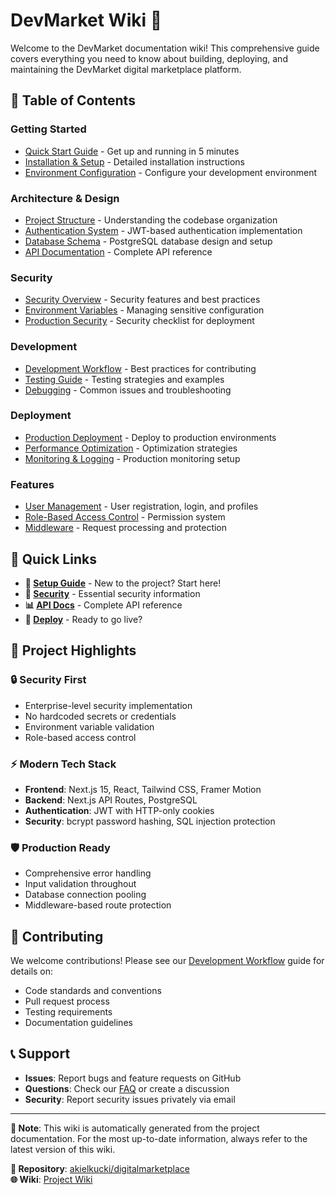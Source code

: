 # DevMarket Wiki 🚀

Welcome to the DevMarket documentation wiki! This comprehensive guide covers everything you need to know about building, deploying, and maintaining the DevMarket digital marketplace platform.

## 📖 Table of Contents

### Getting Started
- [Quick Start Guide](Quick-Start-Guide) - Get up and running in 5 minutes
- [Installation & Setup](Installation-&-Setup) - Detailed installation instructions
- [Environment Configuration](Environment-Configuration) - Configure your development environment

### Architecture & Design
- [Project Structure](Project-Structure) - Understanding the codebase organization
- [Authentication System](Authentication-System) - JWT-based authentication implementation
- [Database Schema](Database-Schema) - PostgreSQL database design and setup
- [API Documentation](API-Documentation) - Complete API reference

### Security
- [Security Overview](Security-Overview) - Security features and best practices
- [Environment Variables](Environment-Variables) - Managing sensitive configuration
- [Production Security](Production-Security) - Security checklist for deployment

### Development
- [Development Workflow](Development-Workflow) - Best practices for contributing
- [Testing Guide](Testing-Guide) - Testing strategies and examples
- [Debugging](Debugging) - Common issues and troubleshooting

### Deployment
- [Production Deployment](Production-Deployment) - Deploy to production environments
- [Performance Optimization](Performance-Optimization) - Optimization strategies
- [Monitoring & Logging](Monitoring-&-Logging) - Production monitoring setup

### Features
- [User Management](User-Management) - User registration, login, and profiles
- [Role-Based Access Control](Role-Based-Access-Control) - Permission system
- [Middleware](Middleware) - Request processing and protection

## 🎯 Quick Links

- **🔧 [Setup Guide](Quick-Start-Guide)** - New to the project? Start here!
- **🔐 [Security](Security-Overview)** - Essential security information
- **📊 [API Docs](API-Documentation)** - Complete API reference
- **🚀 [Deploy](Production-Deployment)** - Ready to go live?

## 🌟 Project Highlights

### 🔒 **Security First**
- Enterprise-level security implementation
- No hardcoded secrets or credentials
- Environment variable validation
- Role-based access control

### ⚡ **Modern Tech Stack**
- **Frontend**: Next.js 15, React, Tailwind CSS, Framer Motion
- **Backend**: Next.js API Routes, PostgreSQL
- **Authentication**: JWT with HTTP-only cookies
- **Security**: bcrypt password hashing, SQL injection protection

### 🛡️ **Production Ready**
- Comprehensive error handling
- Input validation throughout
- Database connection pooling
- Middleware-based route protection

## 🤝 Contributing

We welcome contributions! Please see our [Development Workflow](Development-Workflow) guide for details on:

- Code standards and conventions
- Pull request process
- Testing requirements
- Documentation guidelines

## 📞 Support

- **Issues**: Report bugs and feature requests on GitHub
- **Questions**: Check our [FAQ](FAQ) or create a discussion
- **Security**: Report security issues privately via email

---

**📝 Note**: This wiki is automatically generated from the project documentation. For the most up-to-date information, always refer to the latest version of this wiki.

**🔗 Repository**: [akielkucki/digitalmarketplace](https://github.com/akielkucki/digitalmarketplace)  
**🌐 Wiki**: [Project Wiki](https://github.com/akielkucki/digitalmarketplace.wiki.git)

